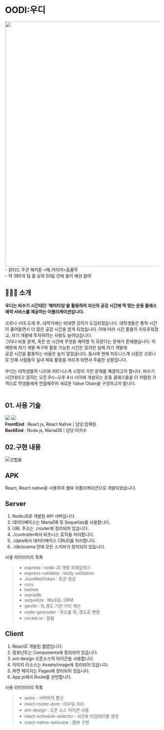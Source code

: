 # OODI:우디
<img src="https://user-images.githubusercontent.com/65384154/144346708-9eb19b12-8e9d-4e22-948b-553c73044654.jpg" style="width:800px"/>
- 원티드 주관 해커톤 <해,커리어>출품작<br>
- 약 380개 팀 중 상위 50팀 안에 들어 예선 참여
 
## 🏃🏻‍♂️ 소개
<b>우디는 비수기 시간대인 '해피타임'을 활용하여 자신의 공강 시간에 딱 맞는 운동 클래스 예약 서비스를 제공하는 어플리케이션입니다.</b><br><br>
코로나 시대 도래 후, 대학가에는 비대면 강의가 도입되었습니다. 대학생들은 통학 시간이 줄어들면서 더 많은 공강 시간을 얻게 되었습니다. 이에 따라 시간 활용이 자유로워졌고, 자기 개발에 투자하려는 사람도 늘어났습니다.<br>
그러나 비용 문제, 혹은 빈 시간에 무엇을 해야할 지 모른다는 문제가 존재했습니다. 이 때문에 자기 개발 욕구와 활용 가능한 시간은 있지만 실제 자기 개발에 <br>
공강 시간을 활용하는 비율은 높지 않았습니다. 동시에 현재 피트니스계 시장은 코로나로 인해 사람들이 실내 체육 활동을 꺼리게 되면서 주춤한 상황입니다.<br><br>
우디는 대학생들의 니즈와 피트니스계 시장이 가진 문제를 해결하고자 합니다. 비수기 시간대라고 꼽히는 오전 9시~오후 4시 사이에 개설되는 운동 클래스들을 더 저렴한 가격으로 학생들에게 연결해주어
새로운 Value Chain을 구성하고자 합니다.<br>
<br>

## 01. 사용 기술
<div><img src="https://img.shields.io/badge/REACT-61DAFB?style=flat-square&logo=REACT&logoColor=white">&nbsp;<img src="https://img.shields.io/badge/Node.js-339933?style=flat-square&logo=Node.js&logoColor=white">&nbsp;</div>
<b>FrontEnd</b> : React.js, React Native | 담당:임채원 <br>
<b>BackEnd</b> : Node.js, MariaDB | 담당:이지수 <br>


## 02.구현 내용

![깃헙용](https://user-images.githubusercontent.com/67117391/145705435-97e407b9-f1a8-4e4b-821b-1796dec30e4a.gif)



APK
--------------
React, React native을 사용하여 웹뷰 어플리케이션으로 개발되었습니다.

Server
---------------
1. NodeJS로 개발된 API 서버입니다.
2. 데이터베이스는 MariaDB 및 Sequelize를 사용합니다.
3. URL 주소는 ./router에 정리되어 있습니다.
4. ./controller에서 비즈니스 로직을 처리합니다.
5. ./data에서 데이터베이스 CRUD를 처리합니다.
6. ./db/scema 안에 모든 스키마가 정의되어 있습니다.

사용 라이브러리 목록
> - express : node JS 개발 프레임워크
> - express-validator : body validation
> - JsonWebToken : 토큰 생성
> - cors
> - helmet
> - mariadb
> - sequelize : MySQL ORM
> - geolib : 위,경도 기반 거리 계산
> - node-geocoder : 주소를 위, 경도로 변환
> - socket.io : 알림 

Client
---------------
1. React로 개발된 웹앱입니다.
2. 컴포넌트는 Components에 정리되어 있습니다.
3. ant-design 오픈소스의 아이콘을 사용합니다.
4. 이미지 리소스는 Assets/image에 정리되어 있습니다.
5. 화면 페이지는 Pages에 정리되어 있습니다.
6. App.js에서 Route를 선언합니다.

사용 라이브러리 목록
> - axios : 서버와의 통신
> - react-router-dom : 라우팅 처리
> - ant-design : 오픈 소스 아이콘 사용
> - react-schedule-selector : 시간표 타임테이블 생성
> - react-native-webview : 웹뷰 구현
